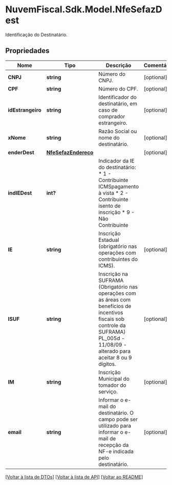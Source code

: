 # NuvemFiscal.Sdk.Model.NfeSefazDest
Identificação do Destinatário.

## Propriedades

Nome | Tipo | Descrição | Comentários
------------ | ------------- | ------------- | -------------
**CNPJ** | **string** | Número do CNPJ. | [optional] 
**CPF** | **string** | Número do CPF. | [optional] 
**idEstrangeiro** | **string** | Identificador do destinatário, em caso de comprador estrangeiro. | [optional] 
**xNome** | **string** | Razão Social ou nome do destinatário. | [optional] 
**enderDest** | [**NfeSefazEndereco**](NfeSefazEndereco.md) |  | [optional] 
**indIEDest** | **int?** | Indicador da IE do destinatário:  * 1 - Contribuinte ICMSpagamento à vista  * 2 - Contribuinte isento de inscrição  * 9 - Não Contribuinte | 
**IE** | **string** | Inscrição Estadual (obrigatório nas operações com contribuintes do ICMS). | [optional] 
**ISUF** | **string** | Inscrição na SUFRAMA (Obrigatório nas operações com as áreas com benefícios de incentivos fiscais sob controle da SUFRAMA) PL_005d - 11/08/09 - alterado para aceitar 8 ou 9 dígitos. | [optional] 
**IM** | **string** | Inscrição Municipal do tomador do serviço. | [optional] 
**email** | **string** | Informar o e-mail do destinatário. O campo pode ser utilizado para informar o e-mail  de recepção da NF-e indicada pelo destinatário. | [optional] 

[[Voltar à lista de DTOs]](../README.md#documentation-for-models) [[Voltar à lista de API]](../README.md#documentation-for-api-endpoints) [[Voltar ao README]](../README.md)

